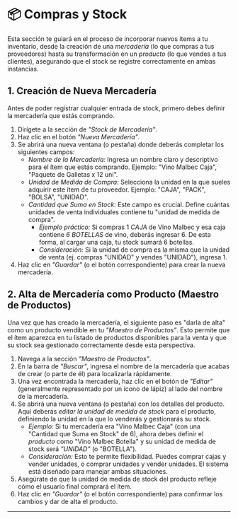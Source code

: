 # 📦 Compras y Stock

Esta sección te guiará en el proceso de incorporar nuevos ítems a tu inventario, desde la creación de una *mercadería* (lo que compras a tus proveedores) hasta su transformación en un *producto* (lo que vendes a tus clientes), asegurando que el stock se registre correctamente en ambas instancias.


## 1. Creación de Nueva Mercadería

Antes de poder registrar cualquier entrada de stock, primero debes definir la mercadería que estás comprando.

1.  Dirígete a la sección de *"Stock de Mercadería"*.
2.  Haz clic en el botón *"Nueva Mercadería"*.
3.  Se abrirá una nueva ventana (o pestaña) donde deberás completar los siguientes campos:
    * *Nombre de la Mercadería:* Ingresa un nombre claro y descriptivo para el ítem que estás comprando. Ejemplo: "Vino Malbec Caja", "Paquete de Galletas x 12 uni".
    * *Unidad de Medida de Compra:* Selecciona la unidad en la que sueles adquirir este ítem de tu proveedor. Ejemplo: "CAJA", "PACK", "BOLSA", "UNIDAD".
    * *Cantidad que Suma en Stock:* Este campo es crucial. Define cuántas unidades de venta individuales contiene tu "unidad de medida de compra".
        * *Ejemplo práctico:* Si compras 1 *CAJA* de Vino Malbec y esa caja contiene *6 BOTELLAS* de vino, deberás ingresar 6. De esta forma, al cargar una caja, tu stock sumará 6 botellas.
        * *Consideración:* Si la unidad de compra es la misma que la unidad de venta (ej. compras "UNIDAD" y vendes "UNIDAD"), ingresa 1.
4.  Haz clic en *"Guardar"* (o el botón correspondiente) para crear la nueva mercadería.


## 2. Alta de Mercadería como Producto (Maestro de Productos)

Una vez que has creado la mercadería, el siguiente paso es "darla de alta" como un producto vendible en tu *"Maestro de Productos"*. Esto permite que el ítem aparezca en tu listado de productos disponibles para la venta y que su stock sea gestionado correctamente desde esta perspectiva.

1.  Navega a la sección *"Maestro de Productos"*.
2.  En la barra de *"Buscar"*, ingresa el nombre de la mercadería que acabas de crear (o parte de él) para localizarla rápidamente.
3.  Una vez encontrada la mercadería, haz clic en el botón de *"Editar"* (generalmente representado por un ícono de lápiz) al lado del nombre de la mercadería.
4.  Se abrirá una nueva ventana (o pestaña) con los detalles del producto. Aquí deberás *editar la unidad de medida de stock* para el producto, definiendo la unidad en la que lo venderás y gestionarás su stock.
    * *Ejemplo:* Si tu mercadería era "Vino Malbec Caja" (con una "Cantidad que Suma en Stock" de 6), ahora debes definir el *producto* como "Vino Malbec Botella" y su unidad de medida de stock será *"UNIDAD"* (o "BOTELLA").
    * *Consideración:* Esto te permite flexibilidad. Puedes comprar cajas y vender unidades, o comprar unidades y vender unidades. El sistema está diseñado para manejar ambas situaciones.
5.  Asegúrate de que la unidad de medida de stock del producto refleje cómo el usuario final comprará el ítem.
6.  Haz clic en *"Guardar"* (o el botón correspondiente) para confirmar los cambios y dar de alta el producto.

---